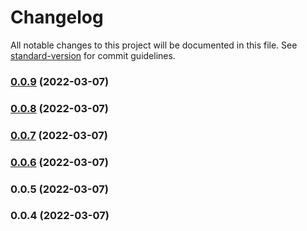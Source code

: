 # Changelog

All notable changes to this project will be documented in this file. See [standard-version](https://github.com/conventional-changelog/standard-version) for commit guidelines.

### [0.0.9](https://github.com/haiilo/catalyst/compare/@haiilo/catalyst-icons/v0.0.8...@haiilo/catalyst-icons/v0.0.9) (2022-03-07)

### [0.0.8](https://github.com/haiilo/catalyst/compare/@haiilo/catalyst-icons/v0.0.7...@haiilo/catalyst-icons/v0.0.8) (2022-03-07)

### [0.0.7](https://github.com/haiilo/catalyst/compare/@haiilo/catalyst-icons/v0.0.6...@haiilo/catalyst-icons/v0.0.7) (2022-03-07)

### [0.0.6](https://github.com/haiilo/catalyst/compare/@haiilo/catalyst-icons/v0.0.5...@haiilo/catalyst-icons/v0.0.6) (2022-03-07)

### 0.0.5 (2022-03-07)

### 0.0.4 (2022-03-07)
